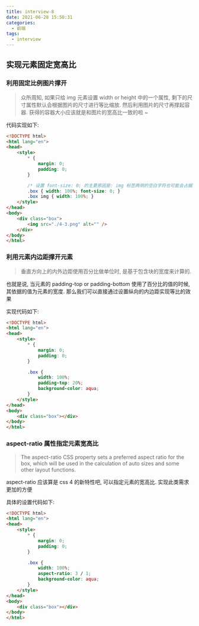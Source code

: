 ```yaml
---
title: interview-8
date: 2021-06-28 15:50:31
categories:
  - 前端
tags:
  - interview
---
```


## 实现元素固定宽高比

### 利用固定比例图片撑开

> 众所周知, 如果只给 img 元素设置 width or height 中的一个属性, 剩下的尺寸属性默认会根据图片的尺寸进行等比缩放. 然后利用图片的尺寸再撑起容器. 获得的容器大小应该就是和图片的宽高比一致的啦 ~

代码实现如下:
```html
<!DOCTYPE html>
<html lang="en">
<head>
    <style>
        * {
            margin: 0;
            padding: 0;
        }

        /* 设置 font-size: 0; 的主要原因是: img 标签两侧的空白字符也可能会占据高度 */
        .box { width: 100%; font-size: 0; }
        .box img { width: 100%; }
    </style>
</head>
<body>
    <div class="box">
        <img src="./4-3.png" alt="" />
    </div>
</body>
</html>
```

<!-- more -->

### 利用元素内边距撑开元素

> 垂直方向上的内外边距使用百分比做单位时, 是基于包含块的宽度来计算的.

也就是说, 当元素的 padding-top or padding-bottom 使用了百分比的值的时候, 其依据的值为元素的宽度. 那么我们可以直接通过设置纵向的内边距实现等比的效果

实现代码如下:

```html
<!DOCTYPE html>
<html lang="en">
<head>
    <style>
        * {
            margin: 0;
            padding: 0;
        }

        .box {
            width: 100%;
            padding-top: 20%;
            background-color: aqua;
        }
    </style>
</head>
<body>
    <div class="box"></div>
</body>
</html>
```

### aspect-ratio 属性指定元素宽高比

> The aspect-ratio  CSS property sets a preferred aspect ratio for the box, which will be used in the calculation of auto sizes and some other layout functions.

aspect-ratio 应该算是 css 4 的新特性吧, 可以指定元素的宽高比. 实现此类需求更加的方便

具体的设置代码如下:

```html
<!DOCTYPE html>
<html lang="en">
<head>
    <style>
        * {
            margin: 0;
            padding: 0;
        }

        .box {
            width: 100%;
            aspect-ratio: 3 / 1;
            background-color: aqua;
        }
    </style>
</head>
<body>
    <div class="box"></div>
</body>
</html>
```
